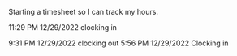 Starting a timesheet so I can track my hours.

11:29 PM 12/29/2022 clocking in

9:31 PM 12/29/2022 clocking out
5:56 PM 12/29/2022 Clocking in